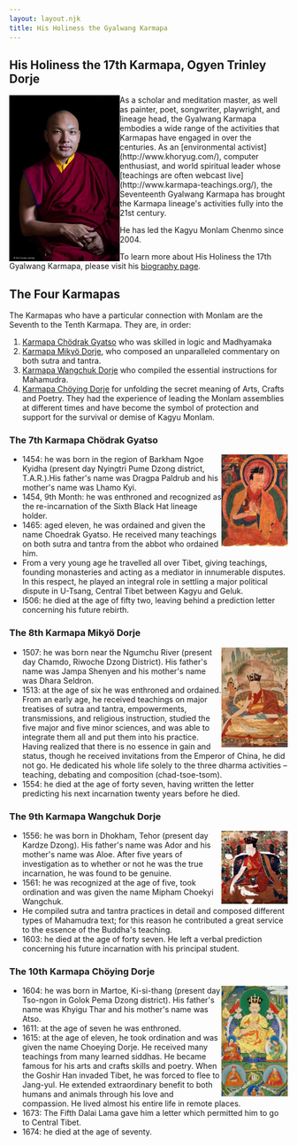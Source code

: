 ```yaml
---
layout: layout.njk
title: His Holiness the Gyalwang Karmapa
---
```


## His Holiness the 17th Karmapa, Ogyen Trinley Dorje

<img class="content" src="../../media/images/karmapa_17.jpg" style="float:left;" width="200px"/>
As a scholar and meditation master, as well as painter, poet, songwriter, playwright, and lineage head, the Gyalwang Karmapa embodies a wide range of the activities that Karmapas have engaged in over the centuries. As an [environmental activist](http://www.khoryug.com/), computer enthusiast, and world spiritual leader whose [teachings are often webcast live](http://www.karmapa-teachings.org/), the Seventeenth Gyalwang Karmapa has brought the Karmapa lineage's activities fully into the 21st century.

He has led the Kagyu Monlam Chenmo since 2004.

To learn more about His Holiness the 17th Gyalwang Karmapa, please visit his [biography page](http://kagyuoffice.org/karmapa/).

## The Four Karmapas
The Karmapas who have a particular connection with Monlam are the Seventh to the Tenth Karmapa. They are, in order: 

1. [Karmapa Chödrak Gyatso](http://kagyuoffice.org/kagyu-lineage/the-golden-rosary/the-7th-karmapa-tashi-paljor/) who was skilled in logic and Madhyamaka
1. [Karmapa Mikyö Dorje](http://kagyuoffice.org/kagyu-lineage/the-golden-rosary/the-8th-karmapa-mikyo-dorje/), who composed an unparalleled commentary on both sutra and tantra.
1. [Karmapa Wangchuk Dorje](http://kagyuoffice.org/kagyu-lineage/the-golden-rosary/289-2/) who compiled the essential instructions for Mahamudra.
1. [Karmapa Chöying Dorje](http://kagyuoffice.org/kagyu-lineage/the-golden-rosary/10th-karmapa/) for unfolding the secret meaning of Arts, Crafts and Poetry. They had the experience of leading the Monlam assemblies at different times and have become the symbol of protection and support for the survival or demise of Kagyu Monlam.

### The 7th Karmapa Chödrak Gyatso

<img class="content" src="../../media/images/karmapa_07.jpg" style="float:right" width="120px"/>

* 1454: he was born in the region of Barkham Ngoe Kyidha (present day Nyingtri Pume Dzong district, T.A.R.).His father's name was Dragpa Paldrub and his mother's name was Lhamo Kyi.
* 1454, 9th Month: he was enthroned and recognized as the re-incarnation of the Sixth Black Hat lineage holder.
* 1465: aged eleven, he was ordained and given the name Choedrak Gyatso. He received many teachings on both sutra and tantra from the abbot who ordained him.
* From a very young age he travelled all over Tibet, giving teachings, founding monasteries and acting as a mediator in innumerable disputes. In this respect, he played an integral role in settling a major political dispute in U-Tsang, Central Tibet between Kagyu and Geluk.
* I506: he died at the age of fifty two, leaving behind a prediction letter concerning his future rebirth.

### The 8th Karmapa Mikyö Dorje

<img class="content" src="../../media/images/karmapa_08.jpg" style="float:right" width="120px"/>

* 1507: he was born near the Ngumchu River (present day Chamdo, Riwoche Dzong District). His father's name was Jampa Shenyen and his mother's name was Dhara Seldron.
* 1513: at the age of six he was enthroned and ordained. From an early age, he received teachings on major treatises of sutra and tantra, empowerments, transmissions, and religious instruction, studied the five major and five minor sciences, and was able to integrate them all and put them into his practice. Having realized that there is no essence in gain and status, though he received invitations from the Emperor of China, he did not go. He dedicated his whole life solely to the three dharma activities – teaching, debating and composition (chad-tsoe-tsom).
* 1554: he died at the age of forty seven, having written the letter predicting his next incarnation twenty years before he died.

### The 9th Karmapa Wangchuk Dorje

<img class="content" src="../../media/images/karmapa_09.jpg" style="float:right" width="120px"/>

* 1556: he was born in Dhokham, Tehor (present day Kardze Dzong). His father's name was Ador and his mother's name was Aloe. After five years of investigation as to whether or not he was the true incarnation, he was found to be genuine.
* 1561: he was recognized at the age of five, took ordination and was given the name Mipham Choekyi Wangchuk.
* He compiled sutra and tantra practices in detail and composed different types of Mahamudra text; for this reason he contributed a great service to the essence of the Buddha's teaching.
* 1603: he died at the age of forty seven. He left a verbal prediction concerning his future incarnation with his principal student.

### The 10th Karmapa Chöying Dorje

<img class="content" src="../../media/images/karmapa_10.png" style="float:right" width="120px"/>

* 1604: he was born in Martoe, Ki-si-thang (present day Tso-ngon in Golok Pema Dzong district). His father's name was Khyigu Thar and his mother's name was Atso.
* 1611: at the age of seven he was enthroned.
* 1615: at the age of eleven, he took ordination and was given the name Choeying Dorje. He received many teachings from many learned siddhas. He became famous for his arts and crafts skills and poetry. When the Goshir Han invaded Tibet, he was forced to flee to Jang-yul. He extended extraordinary benefit to both humans and animals through his love and compassion. He lived almost his entire life in remote places.
* 1673: The Fifth Dalai Lama gave him a letter which permitted him to go to Central Tibet.
* 1674: he died at the age of seventy.
